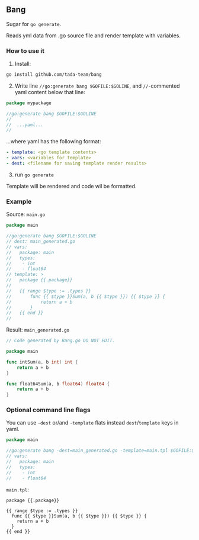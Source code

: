 ## Bang

Sugar for `go generate`. 

Reads yml data from .go source file and render template with variables.

### How to use it

1. Install:
```bash
go install github.com/tada-team/bang
```

2. Write line `//go:generate bang $GOFILE:$GOLINE`, and `//`-commented yaml content below that line:

```go
package mypackage

//go:generate bang $GOFILE:$GOLINE
//  
//  ...yaml...
//
```

...where yaml has the following format:

```yaml
- template: <go template contents>
- vars: <variables for template>
- dest: <filename for saving template render results>
```

3. run `go generate`

Template will be rendered and code wil be formatted.

### Example
Source: `main.go`
```go
package main

//go:generate bang $GOFILE:$GOLINE
// dest: main_generated.go
// vars:
//   package: main
//   types:
//    - int
//    - float64
// template: >
//   package {{.package}}
//
//   {{ range $type := .types }}
//       func {{ $type }}Sum(a, b {{ $type }}) {{ $type }} {
//           return a + b
//       }
//   {{ end }}
//
```

Result: `main_generated.go`

```go
// Code generated by Bang.go DO NOT EDIT.

package main

func intSum(a, b int) int {
	return a + b
}

func float64Sum(a, b float64) float64 {
	return a + b
}
```

### Optional command line flags

You can use `-dest` or/and `-template` flats instead `dest`/`template` keys in yaml.

```go
package main

//go:generate bang -dest=main_generated.go -template=main.tpl $GOFILE:$GOLINE
// vars:
//   package: main
//   types:
//    - int
//    - float64
```

`main.tpl`:
```gotemplate
package {{.package}}

{{ range $type := .types }}
  func {{ $type }}Sum(a, b {{ $type }}) {{ $type }} {
    return a + b
  }
{{ end }}
```
